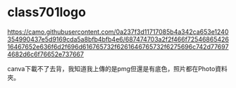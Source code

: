 # class701logo
https://camo.githubusercontent.com/0a237f3d11717085b4a342ca653e1240354990437e5d9169cda5a8bfb4bfb4e6/687474703a2f2f466f7254686542616467652e636f6d2f696d616765732f6261646765732f6275696c742d776974682d6c6f76652e737667

canva下載不了去背，我知道我上傳的是pmg但還是有底色，照片都在Photo資料夾。
